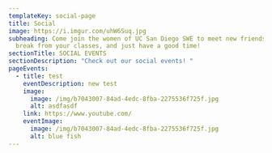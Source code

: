 ```yaml
---
templateKey: social-page
title: Social
image: https://i.imgur.com/uhW6Suq.jpg
subheading: Come join the women of UC San Diego SWE to meet new friends, take a
  break from your classes, and just have a good time!
sectionTitle: SOCIAL EVENTS
sectionDescription: "Check out our social events! "
pageEvents:
  - title: test
    eventDescription: new test
    image:
      image: /img/b7043007-84ad-4edc-8fba-2275536f725f.jpg
      alt: asdfasdf
    link: https://www.youtube.com/
    eventImage:
      image: /img/b7043007-84ad-4edc-8fba-2275536f725f.jpg
      alt: blue fish
---
```

